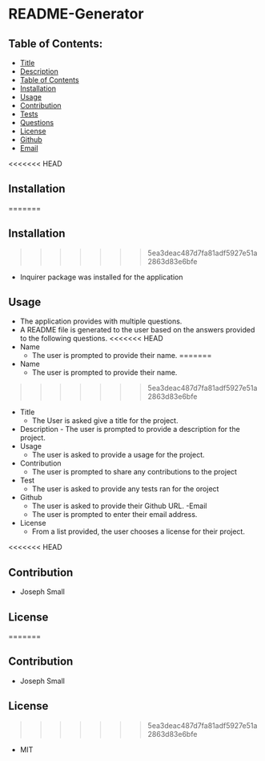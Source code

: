 # README-Generator
## Table of Contents:
* [Title](#README-Generaot)
* [Description](#Description)
* [Table of Contents](#TableofContents)
* [Installation](#Installation)
* [Usage](#Usage)
* [Contribution](#Contribution)
* [Tests](#Tests)
* [Questions](#Questions)
* [License](#License)
* [Github](#Github)
* [Email](#Email)

<<<<<<< HEAD
## Installation
=======
## Installation 
>>>>>>> 5ea3deac487d7fa81adf5927e51a2863d83e6bfe
- Inquirer package was installed for the application

## Usage
  - The application provides with multiple questions.
  - A README file is generated to the user based on the answers provided to the following questions.
<<<<<<< HEAD
  - Name
    - The user is prompted to provide their name.
=======
  - Name 
    - The user is prompted to provide their name. 
>>>>>>> 5ea3deac487d7fa81adf5927e51a2863d83e6bfe
  - Title
     - The User is asked give a title for the project.
  -  Description
    - The user is prompted to provide a description for the project.
  - Usage
    - The user is asked to provide a usage for the project.
  - Contribution
    - The user is prompted to share any contributions to the project
  - Test
    - The user is asked to provide any tests ran for the oroject
  - Github
    - The user is asked to provide their Github URL.
   -Email
    - The user is prompted to enter their email address.
  - License
    - From a list provided, the user chooses a license for their project.

<<<<<<< HEAD
## Contribution
  - Joseph Small

## License
=======
## Contribution 
  - Joseph Small

## License 
>>>>>>> 5ea3deac487d7fa81adf5927e51a2863d83e6bfe
  - MIT
